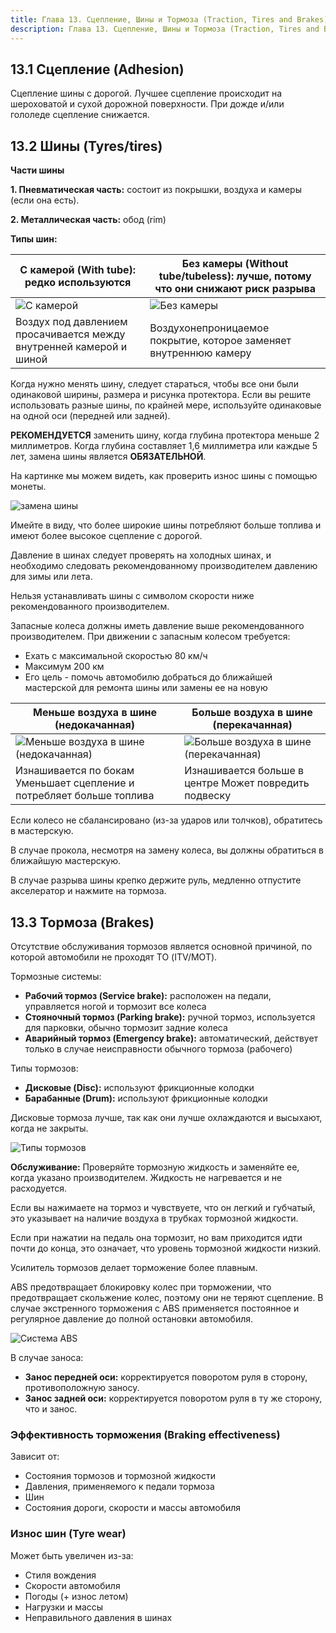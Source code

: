 ```yaml
---
title: Глава 13. Сцепление, Шины и Тормоза (Traction, Tires and Brakes)
description: Глава 13. Сцепление, Шины и Тормоза (Traction, Tires and Brakes)
--- 
```


## 13.1 Сцепление (Adhesion)

Сцепление шины с дорогой. Лучшее сцепление происходит на шероховатой и сухой дорожной поверхности. При дожде и/или гололеде сцепление снижается.

## 13.2 Шины (Tyres/tires)

**Части шины**

**1\. Пневматическая часть:** состоит из покрышки, воздуха и камеры (если она есть).

**2\. Металлическая часть:** обод (rim)

**Типы шин:**

| С камерой (With tube): редко используются | Без камеры (Without tube/tubeless): лучше, потому что они снижают риск разрыва |
| --- | --- |
| ![С камерой](https://practicatest.com/views/layout/default/img/temario/B_EN/neumatico_con_camara.jpg) | ![Без камеры](https://practicatest.com/views/layout/default/img/temario/B_EN/neumatico_sin_camara.jpg) |
| Воздух под давлением просачивается между внутренней камерой и шиной | Воздухонепроницаемое покрытие, которое заменяет внутреннюю камеру |

Когда нужно менять шину, следует стараться, чтобы все они были одинаковой ширины, размера и рисунка протектора. Если вы решите использовать разные шины, по крайней мере, используйте одинаковые на одной оси (передней или задней).

**РЕКОМЕНДУЕТСЯ** заменить шину, когда глубина протектора меньше 2 миллиметров. Когда глубина составляет 1,6 миллиметра или каждые 5 лет, замена шины является **ОБЯЗАТЕЛЬНОЙ**.

На картинке мы можем видеть, как проверить износ шины с помощью монеты.

![замена шины](https://practicatest.com/views/layout/default/img/temario/B_EN/comprobar_neumatico_gastado.jpg)

Имейте в виду, что более широкие шины потребляют больше топлива и имеют более высокое сцепление с дорогой.

Давление в шинах следует проверять на холодных шинах, и необходимо следовать рекомендованному производителем давлению для зимы или лета.

Нельзя устанавливать шины с символом скорости ниже рекомендованного производителем.

Запасные колеса должны иметь давление выше рекомендованного производителем. При движении с запасным колесом требуется:

- Ехать с максимальной скоростью 80 км/ч
- Максимум 200 км
- Его цель - помочь автомобилю добраться до ближайшей мастерской для ремонта шины или замены ее на новую

| Меньше воздуха в шине (недокачанная) | Больше воздуха в шине (перекачанная) |
| --- | --- |
| ![Меньше воздуха в шине (недокачанная)](https://practicatest.com/views/layout/default/img/temario/B_EN/menos_aire_neumatico.jpg) | ![Больше воздуха в шине (перекачанная)](https://practicatest.com/views/layout/default/img/temario/B_EN/mas_aire_neumatico.jpg) |
| Изнашивается по бокам   Уменьшает сцепление и потребляет больше топлива | Изнашивается больше в центре   Может повредить подвеску |

Если колесо не сбалансировано (из-за ударов или толчков), обратитесь в мастерскую.

В случае прокола, несмотря на замену колеса, вы должны обратиться в ближайшую мастерскую.

В случае разрыва шины крепко держите руль, медленно отпустите акселератор и нажмите на тормоза.

## 13.3 Тормоза (Brakes)

Отсутствие обслуживания тормозов является основной причиной, по которой автомобили не проходят ТО (ITV/MOT).

Тормозные системы:

- **Рабочий тормоз (Service brake):** расположен на педали, управляется ногой и тормозит все колеса
- **Стояночный тормоз (Parking brake):** ручной тормоз, используется для парковки, обычно тормозит задние колеса
- **Аварийный тормоз (Emergency brake):** автоматический, действует только в случае неисправности обычного тормоза (рабочего)

Типы тормозов:

- **Дисковые (Disc):** используют фрикционные колодки
- **Барабанные (Drum):** используют фрикционные колодки

Дисковые тормоза лучше, так как они лучше охлаждаются и высыхают, когда не закрыты.

![Типы тормозов](https://practicatest.com/views/layout/default/img/temario/B_EN/tipos_de_frenos.jpg)

**Обслуживание:** Проверяйте тормозную жидкость и заменяйте ее, когда указано производителем. Жидкость не нагревается и не расходуется.

Если вы нажимаете на тормоз и чувствуете, что он легкий и губчатый, это указывает на наличие воздуха в трубках тормозной жидкости.

Если при нажатии на педаль она тормозит, но вам приходится идти почти до конца, это означает, что уровень тормозной жидкости низкий.

Усилитель тормозов делает торможение более плавным.

ABS предотвращает блокировку колес при торможении, что предотвращает скольжение колес, поэтому они не теряют сцепление. В случае экстренного торможения с ABS применяется постоянное и регулярное давление до полной остановки автомобиля.

![Система ABS](https://practicatest.com/views/layout/default/img/temario/B_EN/ABS.jpg)

В случае заноса:

- **Занос передней оси:** корректируется поворотом руля в сторону, противоположную заносу.
- **Занос задней оси:** корректируется поворотом руля в ту же сторону, что и занос.

### Эффективность торможения (Braking effectiveness)

Зависит от:

- Состояния тормозов и тормозной жидкости
- Давления, применяемого к педали тормоза
- Шин
- Состояния дороги, скорости и массы автомобиля

### Износ шин (Tyre wear)

Может быть увеличен из-за:

- Стиля вождения
- Скорости автомобиля
- Погоды (+ износ летом)
- Нагрузки и массы
- Неправильного давления в шинах
